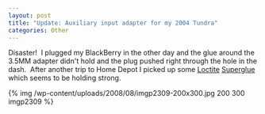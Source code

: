 ```yaml
--- 
layout: post
title: "Update: Auxiliary input adapter for my 2004 Tundra"
categories: Other
---
```

Disaster!  I plugged my BlackBerry in the other day and the glue around the 3.5MM adapter didn't hold and the plug pushed right through the hole in the dash.  After another trip to Home Depot I picked up some <a href="http://en.wikipedia.org/wiki/Loctite">Loctite</a> <a href="http://en.wikipedia.org/wiki/Cyanoacrylates">Superglue</a> which seems to be holding strong.

{% img /wp-content/uploads/2008/08/imgp2309-200x300.jpg 200 300 imgp2309 %} 
